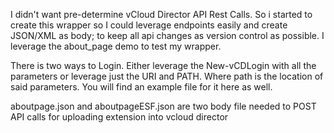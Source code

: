 I didn't want pre-determine vCloud Director API Rest Calls. So i started to create this wrapper so I could leverage endpoints easily and create JSON/XML as body; to keep all api changes as version control as possible. I leverage the about_page demo to test my wrapper.

There is two ways to Login.
Either leverage the New-vCDLogin with all the parameters or leverage just the URI and PATH. Where path is the location of said parameters. You will find an example file for it here as well.


aboutpage.json and aboutpageESF.json are two body file needed to POST API calls for uploading extension into vcloud director
